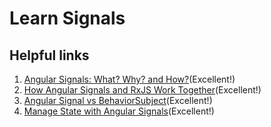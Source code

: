 # Learn Signals

## Helpful links
1. [Angular Signals: What? Why? and How?](https://youtu.be/oqYQG7QMdzw?si=xluuaRWa8d6Wp35q)(Excellent!)
2. [How Angular Signals and RxJS Work Together](https://youtu.be/5SD995zKvbk?si=Vm2XStInTd3-5qCo)(Excellent!)
3. [Angular Signal vs BehaviorSubject](https://youtu.be/a6XKMj-WRhM?si=i7tal5IuLzJ1bYts)(Excellent!)
4. [Manage State with Angular Signals](https://youtu.be/04avEeicarQ?si=FLOVHMsknG53mQ07)(Excellent!)
